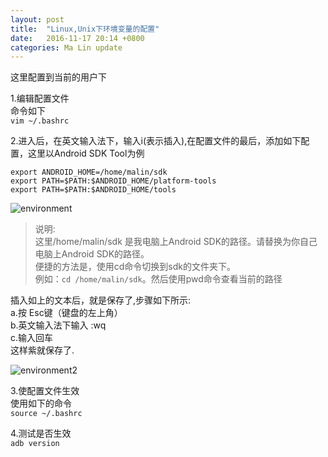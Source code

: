```yaml
---
layout: post
title:  "Linux,Unix下环境变量的配置"
date:   2016-11-17 20:14 +0800
categories: Ma Lin update
---
```


这里配置到当前的用户下<br/>

1.编辑配置文件<br/>
命令如下<br/>
`vim ~/.bashrc`


2.进入后，在英文输入法下，输入i(表示插入),在配置文件的最后，添加如下配置，这里以Android SDK Tool为例<br/>

`export ANDROID_HOME=/home/malin/sdk`<br/>
`export PATH=$PATH:$ANDROID_HOME/platform-tools`<br/>
`export PATH=$PATH:$ANDROID_HOME/tools`<br/>

![environment](http://ogxkun013.bkt.clouddn.com/huanjing.png)

>说明:<br/>
这里/home/malin/sdk 是我电脑上Android SDK的路径。请替换为你自己电脑上Android SDK的路径。<br/>
便捷的方法是，使用cd命令切换到sdk的文件夹下。<br/>
例如：`cd /home/malin/sdk`。然后使用pwd命令查看当前的路径<br/>


插入如上的文本后，就是保存了,步骤如下所示:<br/>
a.按 Esc键（键盘的左上角）<br/>
b.英文输入法下输入 :wq<br/>
c.输入回车<br/>
这样紫就保存了.<br/>

![environment2](http://ogxkun013.bkt.clouddn.com/e2.png)


3.使配置文件生效<br/>
使用如下的命令<br/>
`source ~/.bashrc`

4.测试是否生效<br/>
`adb version`
